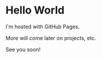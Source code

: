 # Hello World

I'm hosted with GitHub Pages.

More will come later on projects, etc.

See you soon!
